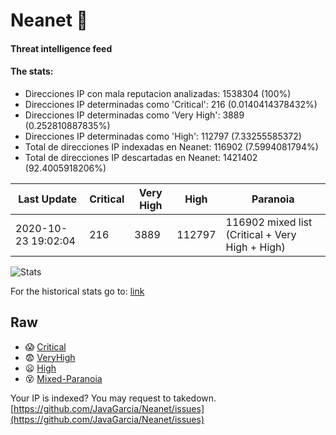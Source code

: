# Neanet :hocho:
#### Threat intelligence feed
#### The stats:

- Direcciones IP con mala reputacion analizadas: 1538304 (100%)
- Direcciones IP determinadas como 'Critical':  216 (0.0140414378432%)
- Direcciones IP determinadas como 'Very High':  3889 (0.252810887835%)
- Direcciones IP determinadas como 'High':  112797 (7.33255585372)
- Total de direcciones IP indexadas en Neanet:  116902 (7.5994081794%)
- Total de direcciones IP descartadas en Neanet:  1421402 (92.4005918206%)

| Last Update | Critical | Very High | High | Paranoia |
| --- | --- | --- | --- | --- |
| 2020-10-23 19:02:04 | 216 | 3889 | 112797 | 116902 mixed list (Critical + Very High + High)|

![Stats](https://docs.google.com/spreadsheets/d/e/2PACX-1vSnaNMIXVabIpDJjufMlzH7poXnshF3mgd8Is1g9ytUEzVsP5my4Trn8f-xkoLLQ38xpL3HtmUexLo6/pubchart?oid=501124687&format=image)

For the historical stats go to: [link](/stats.csv)
## Raw
- :scream: [Critical](https://raw.githubusercontent.com/JavaGarcia/Neanet/master/blacklists/neanet_critical.txt)
- :fearful: [VeryHigh](https://raw.githubusercontent.com/JavaGarcia/Neanet/master/blacklists/neanet_veryHigh.txtt)
- :frowning: [High](https://raw.githubusercontent.com/JavaGarcia/Neanet/master/blacklists/neanet_high.txt)
- :dizzy_face: [Mixed-Paranoia](https://raw.githubusercontent.com/JavaGarcia/Neanet/master/blacklists/neanet_all.txt)


Your IP is indexed? You may request to takedown. [https://github.com/JavaGarcia/Neanet/issues](https://github.com/JavaGarcia/Neanet/issues)



















































































































































































































































































































































































































































































































































































































































































































































































































































































































































































































































































































































































































































































































































































































































































































































































































































































